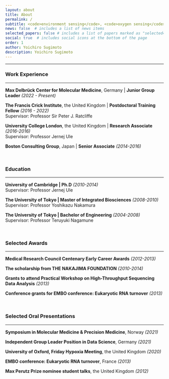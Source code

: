 ```yaml
---
layout: about
title: About
permalink: /
subtitle: <code>environment sensing</code>, <code>oxygen sensing</code>, <code>RNA</code>, <code>vascular system</code>, and <code>data science</code>
news: false  # includes a list of news items
selected_papers: false # includes a list of papers marked as "selected={true}"
social: true  # includes social icons at the bottom of the page
order: 1
author: Yoichiro Sugimoto
description: Yoichiro Sugimoto
---
```


---

### Work Experience
---
**Max Delbrück Center for Molecular Medicine**, Germany \| **Junior Group Leader** _(2022 - Present)_ <br>

**The Francis Crick Institute**, the United Kingdom \| **Postdoctoral Training Fellow** _(2016 - 2022)_ <br>
Supervisor\: Professor Sir Peter J. Ratcliffe 

**University College London**, the United Kingdom \| **Research Associate** _(2016-2016)_<br>
Supervisor\: Professor Jernej Ule

**Boston Consulting Group**, Japan \| **Senior Associate** _(2014-2016)_<br>

<br>


### Education
---
**University of Cambridge \| Ph.D** _(2010-2014)_<br>
Supervisor\: Professor Jernej Ule

**The University of Tokyo \| Master of Integrated Biosciences** _(2008-2010)_<br>
Supervisor: Professor Yoshikazu Nakamura

**The University of Tokyo \| Bachelor of Engineering** _(2004-2008)_<br>
Supervisor\: Professor Teruyuki Nagamune

<br>

### Selected Awards
---
**Medical Research Council Centenary Early Career Awards** _(2012-2013)_<br>

**The scholarship from THE NAKAJIMA FOUNDATION** _(2010-2014)_<br>

**Grants to attend Practical Workshop on High-Throughput Sequencing Data Analysis** _(2013)_<br>

**Conference grants for EMBO conference: Eukaryotic RNA turnover** _(2013)_<br>


<br>

### Selected Oral Presentations
---
**Symposium in Molecular Medicine & Precision Medicine**, Norway _(2021)_<br>

**Independent Group Leader Position in Data Science**, Germany _(2021)_<br>

**University of Oxford, Friday Hypoxia Meeting**, the United Kingdom _(2020)_<br>

**EMBO conference: Eukaryotic RNA turnover**, France _(2013)_<br>

**Max Perutz Prize nominee student talks**, the United Kingdom _(2012)_<br>


<br>

